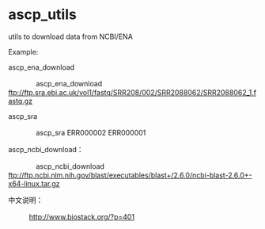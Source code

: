# ascp_utils
utils to download data from NCBI/ENA

Example:

ascp_ena_download

　　　　ascp_ena_download ftp://ftp.sra.ebi.ac.uk/vol1/fastq/SRR208/002/SRR2088062/SRR2088062_1.fastq.gz

ascp_sra

　　　　ascp_sra  ERR000002  ERR000001
    
ascp_ncbi_download：

　　　　ascp_ncbi_download ftp://ftp.ncbi.nlm.nih.gov/blast/executables/blast+/2.6.0/ncbi-blast-2.6.0+-x64-linux.tar.gz
 
 
 中文说明：
 
 　　　http://www.biostack.org/?p=401
